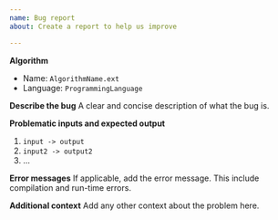 ```yaml
---
name: Bug report
about: Create a report to help us improve

---
```


**Algorithm**
* Name: `AlgorithmName.ext`
* Language: `ProgrammingLanguage`

**Describe the bug**
A clear and concise description of what the bug is.

**Problematic inputs and expected output**
1. `input -> output`
2. `input2 -> output2`
3. ...

**Error messages**
If applicable, add the error message. This include compilation and run-time errors.

**Additional context**
Add any other context about the problem here.
